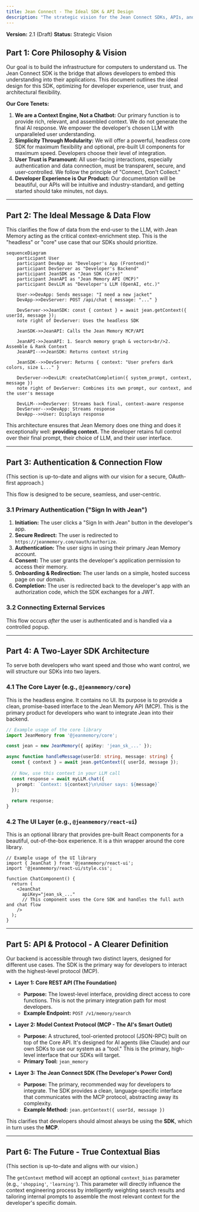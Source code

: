 ```yaml
---
title: Jean Connect - The Ideal SDK & API Design
description: "The strategic vision for the Jean Connect SDKs, APIs, and developer experience."
---
```


**Version:** 2.1 (Draft)
**Status:** Strategic Vision

## Part 1: Core Philosophy & Vision

Our goal is to build the infrastructure for computers to understand us. The Jean Connect SDK is the bridge that allows developers to embed this understanding into their applications. This document outlines the ideal design for this SDK, optimizing for developer experience, user trust, and architectural flexibility.

**Our Core Tenets:**
1.  **We are a Context Engine, Not a Chatbot:** Our primary function is to provide rich, relevant, and assembled context. We do not generate the final AI response. We empower the developer's chosen LLM with unparalleled user understanding.
2.  **Simplicity Through Modularity:** We will offer a powerful, headless core SDK for maximum flexibility and optional, pre-built UI components for maximum speed. Developers choose their level of integration.
3.  **User Trust is Paramount:** All user-facing interactions, especially authentication and data connection, must be transparent, secure, and user-controlled. We follow the principle of "Connect, Don't Collect."
4.  **Developer Experience is Our Product:** Our documentation will be beautiful, our APIs will be intuitive and industry-standard, and getting started should take minutes, not days.

---

## Part 2: The Ideal Message & Data Flow

This clarifies the flow of data from the end-user to the LLM, with Jean Memory acting as the critical context-enrichment step. This is the "headless" or "core" use case that our SDKs should prioritize.

```mermaid
sequenceDiagram
    participant User
    participant DevApp as "Developer's App (Frontend)"
    participant DevServer as "Developer's Backend"
    participant JeanSDK as "Jean SDK (Core)"
    participant JeanAPI as "Jean Memory API (MCP)"
    participant DevLLM as "Developer's LLM (OpenAI, etc.)"

    User->>DevApp: Sends message: "I need a new jacket"
    DevApp->>DevServer: POST /api/chat { message: "..." }
    
    DevServer->>JeanSDK: const { context } = await jean.getContext({ userId, message });
    note right of DevServer: Uses the headless SDK
    
    JeanSDK->>JeanAPI: Calls the Jean Memory MCP/API
    
    JeanAPI->>JeanAPI: 1. Search memory graph & vectors<br/>2. Assemble & Rank Context
    JeanAPI-->>JeanSDK: Returns context string
    
    JeanSDK-->>DevServer: Returns { context: "User prefers dark colors, size L..." }
    
    DevServer->>DevLLM: createChatCompletion({ system_prompt, context, message })
    note right of DevServer: Combines its own prompt, our context, and the user's message
    
    DevLLM-->>DevServer: Streams back final, context-aware response
    DevServer-->>DevApp: Streams response
    DevApp-->>User: Displays response
```

This architecture ensures that Jean Memory does one thing and does it exceptionally well: **providing context.** The developer retains full control over their final prompt, their choice of LLM, and their user interface.

---

## Part 3: Authentication & Connection Flow

(This section is up-to-date and aligns with our vision for a secure, OAuth-first approach.)

This flow is designed to be secure, seamless, and user-centric.

### 3.1 Primary Authentication ("Sign In with Jean")

1.  **Initiation:** The user clicks a "Sign In with Jean" button in the developer's app.
2.  **Secure Redirect:** The user is redirected to `https://jeanmemory.com/oauth/authorize`.
3.  **Authentication:** The user signs in using their primary Jean Memory account.
4.  **Consent:** The user grants the developer's application permission to access their memory.
5.  **Onboarding & Redirection:** The user lands on a simple, hosted success page on our domain.
6.  **Completion:** The user is redirected back to the developer's app with an authorization code, which the SDK exchanges for a JWT.

### 3.2 Connecting External Services

This flow occurs *after* the user is authenticated and is handled via a controlled popup.

---

## Part 4: A Two-Layer SDK Architecture

To serve both developers who want speed and those who want control, we will structure our SDKs into two layers.

### 4.1 The Core Layer (e.g., `@jeanmemory/core`)

This is the headless engine. It contains no UI. Its purpose is to provide a clean, promise-based interface to the Jean Memory API (MCP). This is the primary product for developers who want to integrate Jean into their backend.

```typescript
// Example usage of the core library
import JeanMemory from '@jeanmemory/core';

const jean = new JeanMemory({ apiKey: 'jean_sk_...' });

async function handleMessage(userId: string, message: string) {
  const { context } = await jean.getContext({ userId, message });
  
  // Now, use this context in your LLM call
  const response = await myLLM.chat({
    prompt: `Context: ${context}\n\nUser says: ${message}`
  });
  
  return response;
}
```

### 4.2 The UI Layer (e.g., `@jeanmemory/react-ui`)

This is an optional library that provides pre-built React components for a beautiful, out-of-the-box experience. It is a thin wrapper around the core library.

```tsx
// Example usage of the UI library
import { JeanChat } from '@jeanmemory/react-ui';
import '@jeanmemory/react-ui/style.css';

function ChatComponent() {
  return (
    <JeanChat 
      apiKey="jean_sk_..."
      // This component uses the Core SDK and handles the full auth and chat flow
    />
  );
}
```

---

## Part 5: API & Protocol - A Clearer Definition

Our backend is accessible through two distinct layers, designed for different use cases. The SDK is the primary way for developers to interact with the highest-level protocol (MCP).

*   **Layer 1: Core REST API (The Foundation)**
    *   **Purpose:** The lowest-level interface, providing direct access to core functions. This is not the primary integration path for most developers.
    *   **Example Endpoint:** `POST /v1/memory/search`

*   **Layer 2: Model Context Protocol (MCP - The AI's Smart Outlet)**
    *   **Purpose:** A structured, tool-oriented protocol (JSON-RPC) built on top of the Core API. It's designed for AI agents (like Claude) and our own SDKs to use our system as a "tool." This is the primary, high-level interface that our SDKs will target.
    *   **Primary Tool:** `jean_memory`

*   **Layer 3: The Jean Connect SDK (The Developer's Power Cord)**
    *   **Purpose:** The primary, recommended way for developers to integrate. The SDK provides a clean, language-specific interface that communicates with the MCP protocol, abstracting away its complexity.
    *   **Example Method:** `jean.getContext({ userId, message })`

This clarifies that developers should almost always be using the **SDK**, which in turn uses the **MCP**.

---

## Part 6: The Future - True Contextual Bias

(This section is up-to-date and aligns with our vision.)

The `getContext` method will accept an optional `context_bias` parameter (e.g., `'shopping'`, `'learning'`). This parameter will directly influence the context engineering process by intelligently weighting search results and tailoring internal prompts to assemble the most relevant context for the developer's specific domain.
